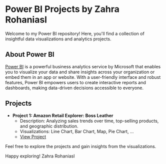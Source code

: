 # Power BI Projects by Zahra Rohaniasl

Welcome to my Power BI repository! Here, you'll find a collection of insightful data visualizations and analytics projects.

## About Power BI

[Power BI](https://powerbi.microsoft.com/) is a powerful business analytics service by Microsoft that enables you to visualize your data and share insights across your organization or embed them in an app or website. With a user-friendly interface and robust features, Power BI empowers users to create interactive reports and dashboards, making data-driven decisions accessible to everyone.


## Projects

- **Project 1: Amazon Retail Explorer: Boss Leather**
  - Description: Analyzing sales trends over time, top-selling products, and geographic distribution.
  - Visualizations: Line Chart, Bar Chart, Map, Pie Chart, ...
  - [View Project](https://github.com/Zahra-rohaniasl/Power-BI/blob/main/amazon-retail-explorer-boss-leathers.pbix)



Feel free to explore the projects and gain insights from the visualizations.

Happy exploring!
Zahra Rohaniasl
